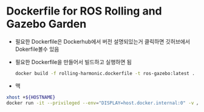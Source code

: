 # Dockerfile for ROS Rolling and Gazebo Garden

- 필요한 Dockerfile은 Dockerhub에서 버전 설명되있는거 클릭하면 깃허브에서 Dokerfile볼수 있음
- 필요한 Dockerfile을 만들어서 빌드하고 실행하면 됨

  ```bash
  docker build -f rolling-harmonic.dockerfile -t ros-gazebo:latest .
  ```

- 맥

```bash
xhost +${HOSTNAME}
docker run -it --privileged --env="DISPLAY=host.docker.internal:0" -v /dev:/dev --group-add dialout -v /tmp/.X11-unix:/tmp/.X11-unix:ro ros-gazebo
```